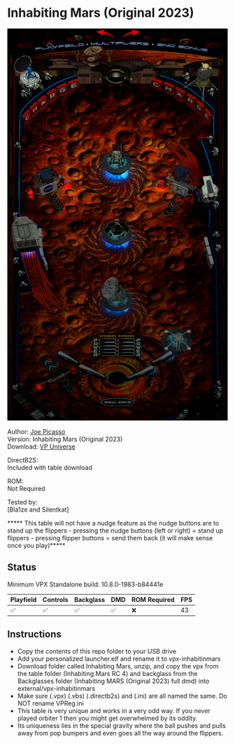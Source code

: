 # Inhabiting Mars (Original 2023)

![Table Preview](../../images/vpx-inhabitinmars-preview.png)

Author: [Joe Picasso](https://vpuniverse.com/profile/15285-joepicasso/)  
Version: Inhabiting Mars (Original 2023)  
Download: [VP Universe](https://vpuniverse.com/files/file/13250-inhabiting-mars/)

DirectB2S:  
Included with table download

ROM:  
Not Required

Tested by:  
[Bla1ze and Silentkat]

***** This table will not have a nudge feature as the nudge buttons are to stand up the flippers - pressing the nudge buttons (left or right) = stand up flippers - pressing flipper buttons = send them back (it will make sense once you play)*****

## Status 

Minimum VPX Standalone build: 10.8.0-1983-b84441e

| Playfield | Controls | Backglass | DMD | ROM Required | FPS | 
|-----------|----------|-----------|-----|--------------|-----|
| :white_check_mark: | :white_check_mark: | :white_check_mark: | :white_check_mark: | :x: | 43 |

## Instructions

- Copy the contents of this repo folder to your USB drive
- Add your personalized launcher.elf and rename it to vpx-inhabitinmars
- Download folder called Inhabiting Mars, unzip,  and copy the vpx from the table folder (Inhabiting Mars RC 4) and backglass from the Backglasses folder (Inhabiting MARS (Original 2023) full dmd) into external/vpx-inhabitinmars
- Make sure (.vpx) (.vbs) (.directb2s) and (.ini) are all named the same. Do NOT rename VPReg.ini
- This table is very unique and works in a very odd way. If you never played orbiter 1 then you might get overwhelmed by its oddity.
- Its uniqueness lies in the special gravity where the ball pushes and pulls away from pop bumpers and even goes all the way around the flippers.  
